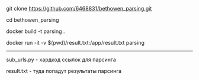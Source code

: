 git clone https://github.com/6468831/bethowen_parsing.git

cd bethowen_parsing

docker build -t parsing .

docker run -it -v $(pwd)/result.txt:/app/result.txt parsing

---------

sub_urls.py - хардкод ссылок для парсинга

result.txt - туда попадут результаты парсинга